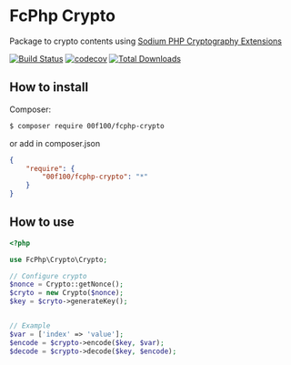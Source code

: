 # FcPhp Crypto

Package to crypto contents using [Sodium PHP Cryptography Extensions](http://php.net/manual/en/intro.sodium.php)

[![Build Status](https://travis-ci.org/00F100/fcphp-crypto.svg?branch=master)](https://travis-ci.org/00F100/fcphp-crypto) [![codecov](https://codecov.io/gh/00F100/fcphp-crypto/branch/master/graph/badge.svg)](https://codecov.io/gh/00F100/fcphp-crypto) [![Total Downloads](https://poser.pugx.org/00F100/fcphp-crypto/downloads)](https://packagist.org/packages/00F100/fcphp-crypto)


## How to install

Composer:
```sh
$ composer require 00f100/fcphp-crypto
```

or add in composer.json
```json
{
	"require": {
		"00f100/fcphp-crypto": "*"
	}
}
```

## How to use

```php
<?php

use FcPhp\Crypto\Crypto;

// Configure crypto
$nonce = Crypto::getNonce();
$cryto = new Crypto($nonce);
$key = $cryto->generateKey();


// Example
$var = ['index' => 'value'];
$encode = $crypto->encode($key, $var);
$decode = $crypto->decode($key, $encode);

```